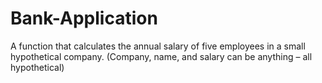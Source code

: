 # Bank-Application

A function that calculates the annual salary of five employees in a small hypothetical company. (Company, name, and salary can be anything – all hypothetical)
